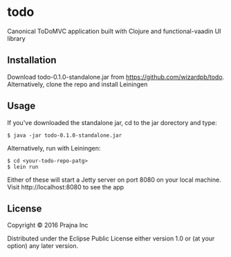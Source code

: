 # todo
Canonical ToDoMVC application built with Clojure and functional-vaadin UI library

## Installation

Download todo-0.1.0-standalone.jar from https://github.com/wizardpb/todo. Alternatively, clone the repo and install Leiningen


## Usage

If you've downloaded the standalone jar, cd to the jar dorectory and type:

    $ java -jar todo-0.1.0-standalone.jar
    
Alternatively, run with Leiningen:

    $ cd <your-todo-repo-patg>
    $ lein run
    
Either of these will start a Jetty server on port 8080 on your local machine. Visit http://localhost:8080 to see the app

## License

Copyright © 2016 Prajna Inc

Distributed under the Eclipse Public License either version 1.0 or (at
your option) any later version.

